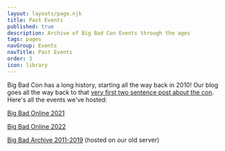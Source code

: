 ```yaml
---
layout: layouts/page.njk
title: Past Events
published: true
description: Archive of Big Bad Con Events through the ages
tags: pages
navGroup: Events
navTitle: Past Events
order: 3
icon: library
---
```

Big Bad Con has a long history, starting all the way back in 2010! Our blog goes all the way back to that [very first two sentence post about the con](/blog/announcing-big-bad-con/). Here's all the events we've hosted:

[Big Bad Online 2021](/past-events/big-bad-online-2021)

[Big Bad Online 2022](/past-events/big-bad-online-2022)

[Big Bad Archive 2011-2019](https://admin.bigbadcon.com/archive-of-past-events/) (hosted on our old server)